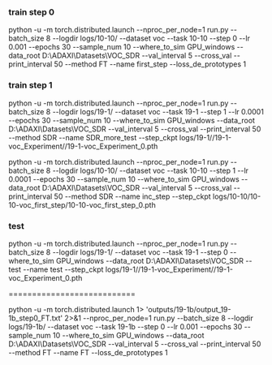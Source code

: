 ### train step 0
python -u -m torch.distributed.launch --nproc_per_node=1 run.py --batch_size 8 --logdir logs/10-10/ --dataset voc --task 10-10 --step 0 --lr 0.001 --epochs 30 --sample_num 10 --where_to_sim GPU_windows --data_root D:\\ADAXI\\Datasets\\VOC_SDR --val_interval 5 --cross_val --print_interval 50 --method FT --name first_step --loss_de_prototypes 1


### train step 1
python -u -m torch.distributed.launch --nproc_per_node=1 run.py --batch_size 8 --logdir logs/19-1/ --dataset voc --task 19-1 --step 1 --lr 0.0001 --epochs 30 --sample_num 10 --where_to_sim GPU_windows --data_root D:\\ADAXI\\Datasets\\VOC_SDR --val_interval 5 --cross_val --print_interval 50 --method SDR --name SDR_more_test --step_ckpt logs/19-1//19-1-voc_Experiment//19-1-voc_Experiment_0.pth

python -u -m torch.distributed.launch --nproc_per_node=1 run.py --batch_size 8 --logdir logs/10-10/ --dataset voc --task 10-10 --step 1 --lr 0.0001 --epochs 30 --sample_num 10 --where_to_sim GPU_windows --data_root D:\\ADAXI\\Datasets\\VOC_SDR --val_interval 5 --cross_val --print_interval 50 --method SDR --name inc_step --step_ckpt logs/10-10/10-10-voc_first_step/10-10-voc_first_step_0.pth

### test
python -u -m torch.distributed.launch --nproc_per_node=1 run.py --batch_size 8 --logdir logs/19-1/ --dataset voc --task 19-1 --step 0  --where_to_sim GPU_windows --data_root D:\\ADAXI\\Datasets\\VOC_SDR --test --name test --step_ckpt logs/19-1//19-1-voc_Experiment//19-1-voc_Experiment_0.pth

===========================

python -u -m torch.distributed.launch 1> 'outputs/19-1b/output_19-1b_step0_FT.txt'  2>&1 --nproc_per_node=1 run.py --batch_size 8 --logdir logs/19-1b/ --dataset voc --task 19-1b --step 0 --lr 0.001 --epochs 30 --sample_num 10 --where_to_sim GPU_windows --data_root D:\\ADAXI\\Datasets\\VOC_SDR --val_interval 5 --cross_val --print_interval 50 --method FT --name FT --loss_de_prototypes 1
